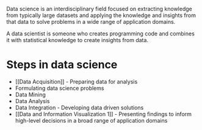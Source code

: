 Data science is an interdisciplinary field focused on extracting knowledge from typically large datasets and applying the knowledge and insights from that data to solve problems in a wide range of application domains.

A data scientist is someone who creates programming code and combines it with statistical knowledge to create insights from data.

# Steps in data science
- [[Data Acquisition]] - Preparing data for analysis
- Formulating data science problems
- Data Mining
- Data Analysis
- Data Integration - Developing data driven solutions
- [[Data and Information Visualization 1]] - Presenting findings to inform high-level decisions in a broad range of application domains